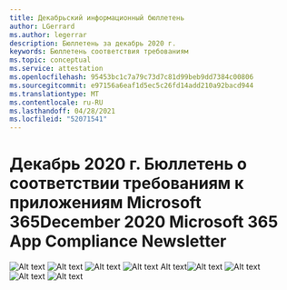 ```yaml
---
title: Декабрьский информационный бюллетень
author: LGerrard
ms.author: legerrar
description: Бюллетень за декабрь 2020 г.
keywords: Бюллетень соответствия требованиям
ms.topic: conceptual
ms.service: attestation
ms.openlocfilehash: 95453bc1c7a79c73d7c81d99beb9dd7384c00806
ms.sourcegitcommit: e97156a6eaf1d5ec5c26fd14add210a92bacd944
ms.translationtype: MT
ms.contentlocale: ru-RU
ms.lasthandoff: 04/28/2021
ms.locfileid: "52071541"
---
```

# <a name="december-2020-microsoft-365-app-compliance-newsletter"></a><span data-ttu-id="0e349-104">Декабрь 2020 г. Бюллетень о соответствии требованиям к приложениям Microsoft 365</span><span class="sxs-lookup"><span data-stu-id="0e349-104">December 2020 Microsoft 365 App Compliance Newsletter</span></span>

<span data-ttu-id="0e349-105">![Alt text ](../media/Dec01.PNG)
 ![ Alt text ](../media/Dec02.PNG)
 ![ Alt text ](../media/Dec03.PNG)
 ![ Alt text Alt text](../media/Dec04.PNG)</span><span class="sxs-lookup"><span data-stu-id="0e349-105">![Alt text](../media/Dec01.PNG)
![Alt text](../media/Dec02.PNG)
![Alt text](../media/Dec03.PNG)
![Alt text](../media/Dec04.PNG)</span></span>
